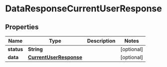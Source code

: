 

# DataResponseCurrentUserResponse


## Properties

| Name | Type | Description | Notes |
|------------ | ------------- | ------------- | -------------|
|**status** | **String** |  |  [optional] |
|**data** | [**CurrentUserResponse**](CurrentUserResponse.md) |  |  [optional] |



